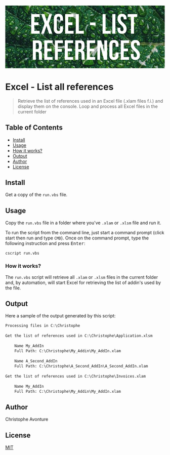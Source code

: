 ![Banner](images/banner.jpg)

# Excel - List all references

> Retrieve the list of references used in an Excel file (.xlam files f.i.) and display them on the console. Loop and process all Excel files in the current folder

## Table of Contents

- [Install](#install)
- [Usage](#usage)
- [How it works?](#how-it-works)
- [Output](#output)
- [Author](#author)
- [License](#license)

## Install

Get a copy of the `run.vbs` file.

## Usage

Copy the `run.vbs` file in a folder where you've `.xlam` or `.xlsm` file and run it.

To run the script from the command line, just start a command prompt (click start then run and type `CMD`). Once on the command prompt, type the following instruction and press <kbd>Enter</kbd>:

```
cscript run.vbs
```

### How it works?

The `run.vbs` script will retrieve all `.xlam` or `.xlsm` files in the current folder and, by automation, will start Excel for retrieving the list of addin's used by the file.

## Output

Here a sample of the output generated by this script:

```
Processing files in C:\Christophe

Get the list of references used in C:\Christophe\Application.xlsm

    Name My_AddIn
    Full Path: C:\Christophe\My_Addin\My_AddIn.xlam

    Name A_Second_AddIn
    Full Path: C:\Christophe\A_Second_AddIn\A_Second_AddIn.xlam

Get the list of references used in C:\Christophe\Invoices.xlam

    Name My_AddIn
    Full Path: C:\Christophe\My_Addin\My_AddIn.xlam
```

## Author

Christophe Avonture

## License

[MIT](LICENSE)
